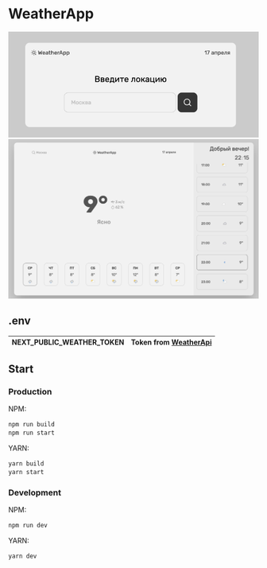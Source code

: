 # WeatherApp

![alt text](public/1.png)
![alt text](public/2.png)

## .env

| NEXT_PUBLIC_WEATHER_TOKEN | Token from [WeatherApi](https://www.weatherapi.com/) |
| ------------------------- | ---------------------------------------------------- |

## Start

### Production

NPM:

```bash
npm run build
npm run start
```

YARN:

```bash
yarn build
yarn start
```

### Development

NPM:

```bash
npm run dev
```

YARN:

```bash
yarn dev
```
